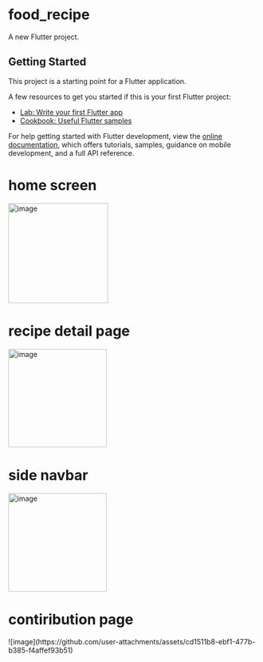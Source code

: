 # food_recipe

A new Flutter project.

## Getting Started

This project is a starting point for a Flutter application.

A few resources to get you started if this is your first Flutter project:

- [Lab: Write your first Flutter app](https://docs.flutter.dev/get-started/codelab)
- [Cookbook: Useful Flutter samples](https://docs.flutter.dev/cookbook)

For help getting started with Flutter development, view the
[online documentation](https://docs.flutter.dev/), which offers tutorials,
samples, guidance on mobile development, and a full API reference.

<h1>home screen</h1>


<img width="200" alt="image" src="https://github.com/user-attachments/assets/c5a43c6f-b6ef-48f1-b3ee-741383c00a8b" />

<h1>recipe detail page</h1>
<img width="197" alt="image" src="https://github.com/user-attachments/assets/df040dd0-83cb-4fdd-9399-44a607961399" />

<h1>side navbar</h1>
<img width="197" alt="image" src="https://github.com/user-attachments/assets/e85bcc76-da4d-4e4e-a506-4f62c55de573" />
<h1>contiribution page</h1>
![image](https://github.com/user-attachments/assets/cd1511b8-ebf1-477b-b385-f4affef93b51)







